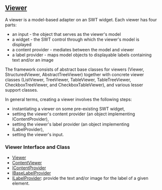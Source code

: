 

## [Viewer](https://javadoc.scijava.org/Eclipse/org/eclipse/jface/viewers/package-summary.html)
A viewer is a model-based adapter on an SWT widget.  Each viewer has four parts:
- an input - the object that serves as the viewer's model
- a widget - the SWT control through which the viewer's model is displayed
- a content provider - mediates between the model and viewer
- a label provider - maps model objects to displayable labels containing text and/or an image

The framework consists of abstract base classes for viewers (Viewer, StructuredViewer, AbstractTreeViewer) together with concrete viewer classes (ListViewer, TreeViewer, TableViewer, TableTreeViewer, CheckboxTreeViewer, and CheckboxTableViewer), and various lesser support classes. 

In general terms, creating a viewer involves the following steps:
- instantiating a viewer on some pre-existing SWT widget,
- setting the viewer's content provider (an object implementing IContentProvider),
- setting the viewer's label provider (an object implementing ILabelProvider),
- setting the viewer's input.

### Viewer Interface and Class
- [Viewer](https://javadoc.scijava.org/Eclipse/org/eclipse/jface/viewers/Viewer.html)
- [ContentViewer](https://javadoc.scijava.org/Eclipse/org/eclipse/jface/viewers/ContentViewer.html)
- [IContentProvider](https://javadoc.scijava.org/Eclipse/org/eclipse/jface/viewers/IContentProvider.html)
- [IBaseLabelProvider](https://javadoc.scijava.org/Eclipse/org/eclipse/jface/viewers/IBaseLabelProvider.html)
- [ILabelProvider](https://javadoc.scijava.org/Eclipse/org/eclipse/jface/viewers/ILabelProvider.html): provide the text and/or image for the label of a given element.
